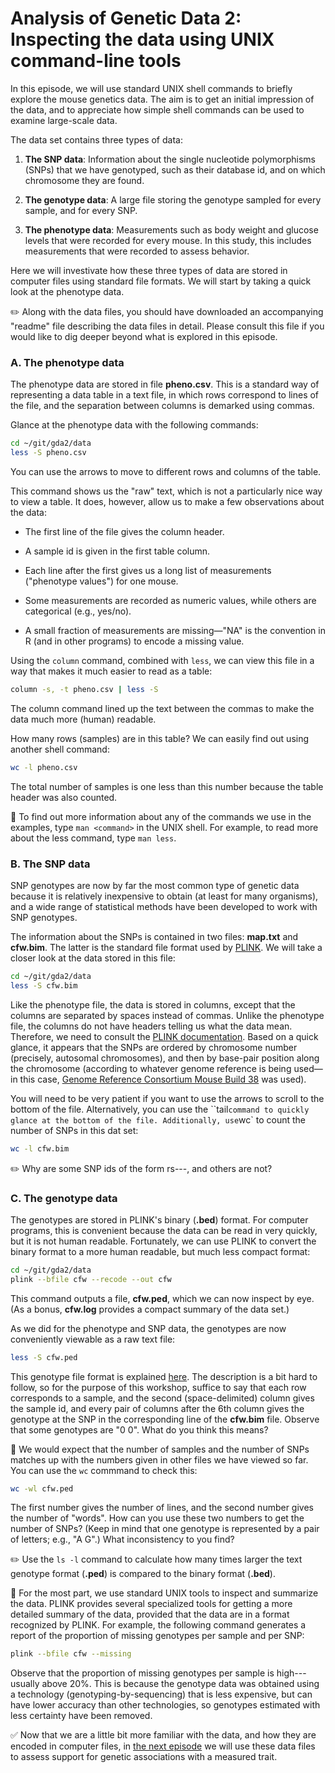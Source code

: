# Analysis of Genetic Data 2:<br>Inspecting the data using UNIX command-line tools

In this episode, we will use standard UNIX shell commands to briefly
explore the mouse genetics data. The aim is to get an initial
impression of the data, and to appreciate how simple shell commands
can be used to examine large-scale data.

The data set contains three types of data:

1. **The SNP data**: Information about the single nucleotide
polymorphisms (SNPs) that we have genotyped, such as their database
id, and on which chromosome they are found.

2. **The genotype data**: A large file storing the genotype sampled
for every sample, and for every SNP.

3. **The phenotype data**: Measurements such as body weight and
glucose levels that were recorded for every mouse. In this study, this
includes measurements that were recorded to assess behavior.

Here we will investivate how these three types of data are stored in
computer files using standard file formats. We will start by taking a
quick look at the phenotype data.

:pencil2: Along with the data files, you should have downloaded an
accompanying "readme" file describing the data files in detail. Please
consult this file if you would like to dig deeper beyond what is
explored in this episode.

### A. The phenotype data

The phenotype data are stored in file **pheno.csv**. This is a
standard way of representing a data table in a text file, in which
rows correspond to lines of the file, and the separation between
columns is demarked using commas.

Glance at the phenotype data with the following commands:

```bash
cd ~/git/gda2/data
less -S pheno.csv
```

You can use the arrows to move to different rows and columns of the
table.

This command shows us the "raw" text, which is not a particularly nice
way to view a table. It does, however, allow us to make a few
observations about the data:

+ The first line of the file gives the column header.

+ A sample id is given in the first table column.

+ Each line after the first gives us a long list of measurements
("phenotype values") for one mouse.

+ Some measurements are recorded as numeric values, while others are
categorical (e.g., yes/no).

+ A small fraction of measurements are missing—"NA" is the
convention in R (and in other programs) to encode a missing value.

Using the `column` command, combined with `less`, we can view this
file in a way that makes it much easier to read as a table:

```bash
column -s, -t pheno.csv | less -S
```

The column command lined up the text between the commas to make the
data much more (human) readable.

How many rows (samples) are in this table? We can easily find out
using another shell command:

```bash
wc -l pheno.csv
```

The total number of samples is one less than this number because the
table header was also counted.

:pushpin: To find out more information about any of the commands we
use in the examples, type `man <command>` in the UNIX shell. For
example, to read more about the less command, type `man less`.

### B. The SNP data

SNP genotypes are now by far the most common type of genetic data
because it is relatively inexpensive to obtain (at least for many
organisms), and a wide range of statistical methods have been
developed to work with SNP genotypes.

The information about the SNPs is contained in two files: **map.txt**
and **cfw.bim**. The latter is the standard file format used by
[PLINK](http://www.cog-genomics.org/plink2). We will take a closer
look at the data stored in this file:

```bash
cd ~/git/gda2/data
less -S cfw.bim
```

Like the phenotype file, the data is stored in columns, except that
the columns are separated by spaces instead of commas. Unlike the
phenotype file, the columns do not have headers telling us what the
data mean. Therefore, we need to consult the
[PLINK documentation](http://www.cog-genomics.org/plink2/formats#bim).
Based on a quick glance, it appears that the SNPs are ordered by
chromosome number (precisely, autosomal chromosomes), and then by
base-pair position along the chromosome (according to whatever genome
reference is being used—in this case,
[Genome Reference Consortium Mouse Build 38](http://www.ncbi.nlm.nih.gov/assembly/327618)
was used).

You will need to be very patient if you want to use the arrows to
scroll to the bottom of the file. Alternatively, you can use the
``tail` command to quickly glance at the bottom of the file.
Additionally, use `wc` to count the number of SNPs in this dat set:

```bash
wc -l cfw.bim
```

:pencil2: Why are some SNP ids of the form rs---, and others are not?

### C. The genotype data

The genotypes are stored in PLINK's binary (**.bed**) format. For
computer programs, this is convenient because the data can be read in
very quickly, but it is not human readable. Fortunately, we can use
PLINK to convert the binary format to a more human readable, but much
less compact format:

```bash
cd ~/git/gda2/data
plink --bfile cfw --recode --out cfw
```

This command outputs a file, **cfw.ped**, which we can now inspect by
eye. (As a bonus, **cfw.log** provides a compact summary of the data
set.)

As we did for the phenotype and SNP data, the genotypes are now
conveniently viewable as a raw text file:

```bash
less -S cfw.ped
```

This genotype file format is explained
[here](http://www.cog-genomics.org/plink2/formats#ped). The
description is a bit hard to follow, so for the purpose of this
workshop, suffice to say that each row corresponds to a sample, and
the second (space-delimited) column gives the sample id, and every
pair of columns after the 6th column gives the genotype at the SNP in
the corresponding line of the **cfw.bim** file. Observe that some
genotypes are "0 0". What do you think this means?

:ledger: We would expect that the number of samples and the number of
SNPs matches up with the numbers given in other files we have viewed
so far. You can use the `wc` commmand to check this:

```bash
wc -wl cfw.ped 
```

The first number gives the number of lines, and the second number
gives the number of "words". How can you use these two numbers to get
the number of SNPs? (Keep in mind that one genotype is represented by
a pair of letters; e.g., "A G".) What inconsistency to you find?

:pencil2: Use the `ls -l` command to calculate how many times larger
the text genotype format (**.ped**) is compared to the binary format
(**.bed**).

:orange_book: For the most part, we use standard UNIX tools to inspect
and summarize the data. PLINK provides several specialized tools for
getting a more detailed summary of the data, provided that the data
are in a format recognized by PLINK. For example, the following
command generates a report of the proportion of missing genotypes per
sample and per SNP:

```bash
plink --bfile cfw --missing
```

Observe that the proportion of missing genotypes per sample is
high---usually above 20%. This is because the genotype data was
obtained using a technology (genotyping-by-sequencing) that is less
expensive, but can have lower accuracy than other technologies, so
genotypes estimated with less certainty have been removed.

:white_check_mark: Now that we are a little bit more familiar with the
data, and how they are encoded in computer files, in
[the next episode](03-map-testis.md) we will use these data files to
assess support for genetic associations with a measured trait.
